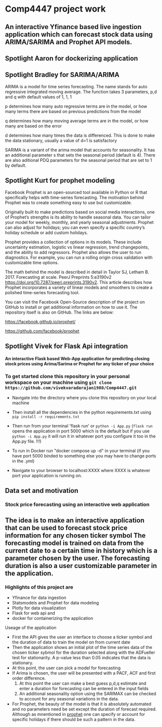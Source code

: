# Comp4447 project work 
## An interactive Yfinance based live ingestion application which can forecast stock data using ARIMA/SARIMA and Prophet API models. 
## Spotlight  Aaron for dockerizing application 
## Spotlight Bradley for SARIMA/ARIMA 
ARIMA is a model for time series forecasting. The name stands for auto regressive integrated moving average.  The function takes 3 parameters, p,d and q with default values of 1, 1, 1

p determines how many auto regressive terms are in the model, or how many terms there are based on previous predictions from the model

q determines how many moving average terms are in the model, or how many are based on the error

d determines how many times the data is differenced. This is done to make the data stationary, usually a value of d=1 is satisfactory

SARIMA is a variant of the arima model that accounts for seasonality.  It has an additional parameter s that sets the seasonal period (default is 4).  There are also aditional PDQ parameters for the seasonal period that are set to 1 by default.

## Spotlight Kurt for prophet modeling 
Facebook Prophet is an open-sourced tool available in Python or R that specifically helps with time-series forecasting. The motivation behind Prophet was to create something easy to use but customizable.  

Originally built to make predictions based on social media interactions, one of Prophet’s strengths is its ability to handle seasonal data. You can tailor your model for weekly, monthly, and yearly seasonal adjustments. Prophet can also adjust for holidays; you can even specify a specific country’s holiday schedule or add custom holidays. 

Prophet provides a collection of options in its models. These include uncertainty estimation, logistic vs linear regression, trend changepoints, and the ability to add regressors. Prophet also allows the user to run diagnostics. For example, you can run a rolling origin cross validation with customizable time options. 

The math behind the model is described in detail in Taylor SJ, Letham B. 2017. Forecasting at scale. PeerJ Preprints 5:e3190v2 https://doi.org/10.7287/peerj.preprints.3190v2. This article describes how Prophet incorporates a variety of linear models and smoothers to create a polished time-series forecasting tool. 

You can visit the Facebook Open-Source description of the project on GitHub to install or get additional information on how to use it.  The repository itself is also on GitHub. The links are below:

https://facebook.github.io/prophet/


https://github.com/facebook/prophet


## Spotlight Vivek for Flask Api integration

#### An interactive Flask based Web-App application for predicting closing stock prices using Arima/Sarima or Prophet for any ticker of your choice


### To get started clone this repository in your personal workspace on your machine using `git clone https://github.com/vivekvaradarajan1980/Comp4447.git`

- Navigate into the directory where you clone this repository on your local machine

- Then install all the dependencies in the python requirements.txt using `pip install -r requirements.txt`

- Then run from your terminal 'flask run' or `python -i App.py`
(`flask run` opens the application in port 5000 which is the default but if you use `python -i App.py` it will run it in whatever port you configure it too in the App.py file. !!!)

- To run in Docker run "docker compose up -d" in your terminal (if you have port 5000 binded to something else you may have to change ports in the .yml)  

- Navigate to your browser to localhost:XXXX where XXXX is whatever port your application is running on.

## Data set and motivation
### Stock price forecasting using an interactive web application
## The idea is to make an interactive application that can be used to forecast stock price information for any chosen ticker symbol The forecasting model is trained on data from the current date to a certain time in history which is a parameter chosen by the user. The forecasting duration is also a user customizable parameter in the application.
### Highlights of this project are 
- Yfinance for data ingestion
- Statsmodels and Prophet for data modeling
- Plotly for data visualization
- Flask for web api and 
- docker for containerizing the application

Useage of the application
- First the API gives the user an interface to choose a ticker symbol and the duration of data to train the model on from current date
- Then the application shows an initial plot of the time series data of the chosen ticker sybmol for the duration selected along with the ADFueller test for stationarity. A p-value less than 0.05 indicates that the data is stationary.
- At this point, the user can pick a model for forecasting
- If Arima is chosen, the user will be presented with a PACF, ACF and first order difference. 
  1. At this point the user can make a best guess p,d,q estimate and enter a duration for forecasting can be entered in the input fields
  2. An additional seasonality option using the SARIMAX can be checked to account for any seasonal variations in the data.
- For Prophet, the beauty of the model is that it is absolutely automated and no parameters need be set except the duration of forecast required. Although as mnentioned in [prophet](https://github.com/vivekvaradarajan1980/Comp4447/edit/main/README.md#spotlight-kurt-for-prophet-modeling) one can specify or account for specific holidays if there should be such a pattern in the data. 

